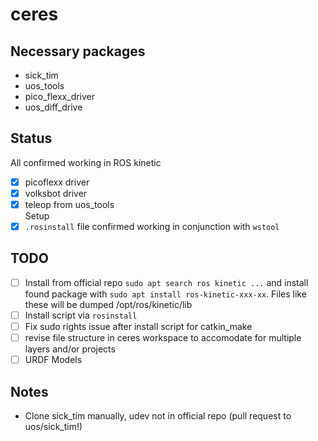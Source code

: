 # ceres

## Necessary packages
* sick_tim
* uos_tools
* pico_flexx_driver
* uos_diff_drive

## Status
All confirmed working in ROS kinetic
- [x] picoflexx driver </br>
- [x] volksbot driver </br>
- [x] teleop from uos_tools </br>
Setup
- [x] `.rosinstall` file confirmed working in conjunction with `wstool`

## TODO
- [ ] Install from official repo `sudo apt search ros kinetic ...` and install found package with `sudo apt install ros-kinetic-xxx-xx`. Files like these will be dumped /opt/ros/kinetic/lib</br>  
- [ ] Install script via `rosinstall`
- [ ] Fix sudo rights issue after install script for catkin_make </br>
- [ ] revise file structure in ceres workspace to accomodate for multiple layers and/or projects </br>
- [ ] URDF Models </br>

## Notes
* Clone sick_tim manually, udev not in official repo (pull request to uos/sick_tim!)
